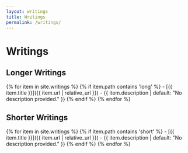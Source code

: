 ```yaml
---
layout: writings
title: Writings
permalink: /writings/
---
```


# Writings

## Longer Writings
{% for item in site.writings %}
  {% if item.path contains 'long' %}
    - [{{ item.title }}]({{ item.url | relative_url }}) - {{ item.description | default: "No description provided." }}
  {% endif %}
{% endfor %}

## Shorter Writings
{% for item in site.writings %}
  {% if item.path contains 'short' %}
    - [{{ item.title }}]({{ item.url | relative_url }}) - {{ item.description | default: "No description provided." }}
  {% endif %}
{% endfor %}